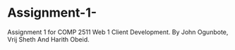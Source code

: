 # Assignment-1-
Assignment 1 for COMP 2511 Web 1 Client Development. By John Ogunbote, Vrij Sheth And Harith Obeid.


